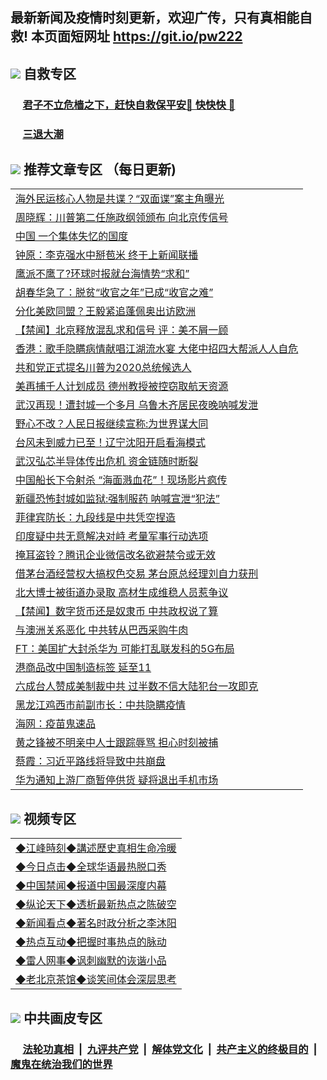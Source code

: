 ## 最新新闻及疫情时刻更新，欢迎广传，只有真相能自救! 本页面短网址 https://git.io/pw222



## <img src="https://img.icons8.com/cute-clipart/2x/circled-right.png">  自救专区

 ### &nbsp;&nbsp;&nbsp;&nbsp; [君子不立危樯之下，赶快自救保平安🍎 快快快 📩](https://github.com/pwgy/td/blob/master/README.md)
 
 ### &nbsp;&nbsp;&nbsp;&nbsp; [三退大潮](https://is.gd/fCPoKo) 
 
## <img src="https://img.icons8.com/cute-clipart/2x/circled-right.png"> 推荐文章专区 （每日更新)

<Table>
<tr><td colspan="2" align="left"><a href="https://eahwzfqr.xhuyd.press/?name=c1216064&key=encdeuyadochlaxz&from=pw2">海外民运核心人物是共谍？“双面谍”案主角曝光</a></td></tr>
<tr><td colspan="2" align="left"><a href="https://eahwzfqr.xhuyd.press/?name=c1215992&key=encdeuyadochlaxz&from=pw2">周晓辉：川普第二任施政纲领颁布 向北京传信号</a></td></tr>
<tr><td colspan="2" align="left"><a href="https://eahwzfqr.xhuyd.press/?name=c1216049&key=encdeuyadochlaxz&from=pw2">中国 一个集体失忆的国度</a></td></tr>
<tr><td colspan="2" align="left"><a href="https://eahwzfqr.xhuyd.press/?name=c1216025&key=encdeuyadochlaxz&from=pw2">钟原：李克强水中掰苞米 终于上新闻联播</a></td></tr>
<tr><td colspan="2" align="left"><a href="https://eahwzfqr.xhuyd.press/?name=c1216047&key=encdeuyadochlaxz&from=pw2">鹰派不鹰了?环球时报就台海情势“求和”</a></td></tr>
<tr><td colspan="2" align="left"><a href="https://eahwzfqr.xhuyd.press/?name=c1216054&key=encdeuyadochlaxz&from=pw2">胡春华急了：脱贫“收官之年”已成“收官之难”</a></td></tr>
<tr><td colspan="2" align="left"><a href="https://eahwzfqr.xhuyd.press/?name=c1216034&key=encdeuyadochlaxz&from=pw2">分化美欧同盟？王毅紧追蓬佩奥出访欧洲</a></td></tr>
<tr><td colspan="2" align="left"><a href="https://eahwzfqr.xhuyd.press/?name=c1216036&key=encdeuyadochlaxz&from=pw2">【禁闻】北京释放混乱求和信号 评：美不屑一顾</a></td></tr>
<tr><td colspan="2" align="left"><a href="https://eahwzfqr.xhuyd.press/?name=c1216007&key=encdeuyadochlaxz&from=pw2">香港：歌手隐瞒病情献唱江湖流水宴 大佬中招四大帮派人人自危</a></td></tr>
<tr><td colspan="2" align="left"><a href="https://eahwzfqr.xhuyd.press/?name=c1216062&key=encdeuyadochlaxz&from=pw2">共和党正式提名川普为2020总统候选人</a></td></tr>
<tr><td colspan="2" align="left"><a href="https://eahwzfqr.xhuyd.press/?name=c1216063&key=encdeuyadochlaxz&from=pw2">美再捕千人计划成员 德州教授被控窃取航天资源</a></td></tr>
<tr><td colspan="2" align="left"><a href="https://eahwzfqr.xhuyd.press/?name=c1216044&key=encdeuyadochlaxz&from=pw2">武汉再现！遭封城一个多月 乌鲁木齐居民夜晚呐喊发泄</a></td></tr>
<tr><td colspan="2" align="left"><a href="https://eahwzfqr.xhuyd.press/?name=c1216026&key=encdeuyadochlaxz&from=pw2">野心不改？人民日报继续宣称:为世界谋大同</a></td></tr>
<tr><td colspan="2" align="left"><a href="https://eahwzfqr.xhuyd.press/?name=c1216045&key=encdeuyadochlaxz&from=pw2">台风未到威力已至！辽宁沈阳开启看海模式</a></td></tr>
<tr><td colspan="2" align="left"><a href="https://eahwzfqr.xhuyd.press/?name=c1216021&key=encdeuyadochlaxz&from=pw2">武汉弘芯半导体传出危机 资金链随时断裂</a></td></tr>
<tr><td colspan="2" align="left"><a href="https://eahwzfqr.xhuyd.press/?name=c1216041&key=encdeuyadochlaxz&from=pw2">中国船长下令射杀 “海面溅血花”！现场影片疯传</a></td></tr>
<tr><td colspan="2" align="left"><a href="https://eahwzfqr.xhuyd.press/?name=c1216055&key=encdeuyadochlaxz&from=pw2">新疆恐怖封城如监狱:强制服药 呐喊宣泄“犯法”</a></td></tr>
<tr><td colspan="2" align="left"><a href="https://eahwzfqr.xhuyd.press/?name=c1215997&key=encdeuyadochlaxz&from=pw2">菲律宾防长：九段线是中共凭空捏造</a></td></tr>
<tr><td colspan="2" align="left"><a href="https://eahwzfqr.xhuyd.press/?name=c1216010&key=encdeuyadochlaxz&from=pw2">印度疑中共无意解决对峙 考量军事行动选项</a></td></tr>
<tr><td colspan="2" align="left"><a href="https://eahwzfqr.xhuyd.press/?name=c1216001&key=encdeuyadochlaxz&from=pw2">掩耳盗铃？腾讯企业微信改名欲避禁令或无效</a></td></tr>
<tr><td colspan="2" align="left"><a href="https://eahwzfqr.xhuyd.press/?name=c1216046&key=encdeuyadochlaxz&from=pw2">借茅台酒经营权大搞权色交易 茅台原总经理刘自力获刑</a></td></tr>
<tr><td colspan="2" align="left"><a href="https://eahwzfqr.xhuyd.press/?name=c1215996&key=encdeuyadochlaxz&from=pw2">北大博士被街道办录取 高材生成维稳人员惹争议</a></td></tr>
<tr><td colspan="2" align="left"><a href="https://eahwzfqr.xhuyd.press/?name=c1216065&key=encdeuyadochlaxz&from=pw2">【禁闻】数字货币还是奴隶币 中共政权说了算</a></td></tr>
<tr><td colspan="2" align="left"><a href="https://eahwzfqr.xhuyd.press/?name=c1216061&key=encdeuyadochlaxz&from=pw2">与澳洲关系恶化 中共转从巴西采购牛肉</a></td></tr>
<tr><td colspan="2" align="left"><a href="https://eahwzfqr.xhuyd.press/?name=c1216011&key=encdeuyadochlaxz&from=pw2">FT：美国扩大封杀华为 可能打乱联发科的5G布局</a></td></tr>
<tr><td colspan="2" align="left"><a href="https://eahwzfqr.xhuyd.press/?name=c1216020&key=encdeuyadochlaxz&from=pw2">港商品改中国制造标签 延至11</a></td></tr>
<tr><td colspan="2" align="left"><a href="https://eahwzfqr.xhuyd.press/?name=c1215998&key=encdeuyadochlaxz&from=pw2">六成台人赞成美制裁中共 过半数不信大陆犯台一攻即克</a></td></tr>
<tr><td colspan="2" align="left"><a href="https://eahwzfqr.xhuyd.press/?name=c1215991&key=encdeuyadochlaxz&from=pw2">黑龙江鸡西市前副市长：中共隐瞒疫情</a></td></tr>
<tr><td colspan="2" align="left"><a href="https://eahwzfqr.xhuyd.press/?name=c1216017&key=encdeuyadochlaxz&from=pw2">海网：疫苗鬼速品</a></td></tr>
<tr><td colspan="2" align="left"><a href="https://eahwzfqr.xhuyd.press/?name=c1215994&key=encdeuyadochlaxz&from=pw2">黄之锋被不明亲中人士跟踪辱骂 担心时刻被捕</a></td></tr>
<tr><td colspan="2" align="left"><a href="https://eahwzfqr.xhuyd.press/?name=c1216048&key=encdeuyadochlaxz&from=pw2">蔡霞：习近平路线将导致中共崩盘</a></td></tr>
<tr><td colspan="2" align="left"><a href="https://eahwzfqr.xhuyd.press/?name=c1216067&key=encdeuyadochlaxz&from=pw2">华为通知上游厂商暂停供货 疑将退出手机市场</a></td></tr>

</Table>

## <img src="https://img.icons8.com/cute-clipart/2x/circled-right.png"> 视频专区
 
 <Table>
   <tr>
   <td colspan="2" align=left> 
<a href="https://kmyaoayewvhx.xhyte.press/oo.aspx?name=c922850&key=wybpblbewupvzpbn&from=pw2&tag=9877">◆江峰時刻◆講述歷史真相生命冷暖</a><br/>
    </td>
  </tr>
   <tr>
   <td colspan="2" align=left> 
<a href="https://kmyaoayewvhx.xhyte.press/oo.aspx?name=c816850&key=wybpblbewupvzpbn&from=pw2&tag=9877">◆今日点击◆全球华语最热脱口秀</a><br/>
    </td>
  </tr>
  <tr>
  <td colspan="2" align=left>
<a href="https://kmyaoayewvhx.xhyte.press/oo.aspx?name=c816860&key=wybpblbewupvzpbn&from=pw2&tag=99733110">◆中国禁闻◆报道中国最深度内幕</a><br/>
   </tr>
  <tr>
     <td colspan="2" align=left>
<a href="https://kmyaoayewvhx.xhyte.press/oo.aspx?name=c816855&key=wybpblbewupvzpbn&from=pw2&tag=997110">◆纵论天下◆透析最新热点之陈破空</a><br/>
   </tr>
   <tr>
      <td colspan="2" align=left>
<a href="https://kmyaoayewv4hx.xhyte.press/oo.aspx?name=c838308&key=wybpblbewupvzpbn&from=pw2&tag=9973110">◆新闻看点◆著名时政分析之李沐阳</a><br/>
   </tr>
   <tr>
     <td colspan="2" align=left>
<a href="https://kmy4aoayewvhx.xhyte.press/oo.aspx?name=c816852&key=wybpblbewupvzpbn&from=pw2&tag=9733110">◆热点互动◆把握时事热点的脉动</a><br/>
   </tr>
   <tr>
      <td colspan="2" align=left>
<a href="https://kmyaoaye4wvhx.xhyte.press/oo.aspx?name=c816694&key=wybpblbewupvzpbn&from=pw2&tag=93310">◆雷人网事◆讽刺幽默的诙谐小品</a><br/>
   </tr>
   <tr>
    <td colspan="2" align=left>
<a href="https://kmyao4ayewvhx.xhyte.press/oo.aspx?name=c816650&key=wybpblbewupvzpbn&from=pw2&tag=9973110">◆老北京茶馆◆谈笑间体会深层思考</a><br/>
   </tr>
</Table>
 
## <img src="https://img.icons8.com/cute-clipart/2x/circled-right.png"> 中共画皮专区


 ### &nbsp;&nbsp;&nbsp;&nbsp; [法轮功真相](https://github.com/begood0513/basic/blob/master/README.md) &nbsp;|&nbsp; [九评共产党](https://github.com/begood0513/9ping.md/blob/master/README.md) &nbsp;|&nbsp; [解体党文化](https://github.com/begood0513/jtdwh.md/blob/master/README.md)   &nbsp;|&nbsp; [共产主义的终极目的](https://github.com/begood0513/gczydzjmd.md/blob/master/README.md) &nbsp;|&nbsp; [魔鬼在统治我们的世界](https://github.com/begood0513/gczydzjmd.md/blob/master/README.md) 

